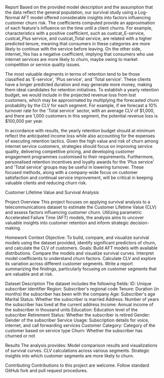 Report 
Based on the provided model description and the assumption that the data reflect the general population, our survival study using a Log-Normal AFT model offered considerable insights into factors influencing customer churn risk. The coefficients computed provide an approximation of each feature's influence on the time until a client churns. For example, characteristics with a positive coefficient, such as custcat_E-service, custcat_Plus service, and custcat_Total service, are related with a higher predicted tenure, meaning that consumers in these categories are more likely to continue with the service before leaving. On the other side, internet_Yes has a negative coefficient, implying that consumers who use internet services are more likely to churn, maybe owing to market competition or service quality issues.

The most valuable degments in terms of retention tend to be those classified as 'E-service', 'Plus service', and 'Total service'. These clients have a longer predicted duration and may generate more money, making them ideal candidates for retention initiatives.  To establish a yearly retention budget, we would include in the projected revenue loss from lost customers, which may be approximated by multiplying the forecasted churn probability by the CLV for each segment. For example, if we forecast a 10% turnover rate for the 'Total service' sector, with an average CLV of $1,000, and there are 1,000 customers in this segment, the potential revenue loss is $100,000 per year.

In accordance with results, the yearly retention budget should at minimum reflect the anticipated income loss while also accounting for the expenses of executing retention tactics. Given the high value and risk of churn among internet service customers, strategies should focus on improving service quality, delivering competitive pricing, and developing customer engagement programmes customised to their requirements. Furthermore, personalised retention incentives and loyalty awards for the 'Plus service' and 'Total service' groups may be useful in lowering turnover. These focused methods, along with a company-wide focus on customer satisfaction and continual service improvement, will be critical in keeping valuable clients and reducing churn risk.


Customer Lifetime Value and Survival Analysis

Project Overview
This project focuses on applying survival analysis to a telecommunications dataset to estimate the Customer Lifetime Value (CLV) and
assess factors influencing customer churn. Utilizing parametric Accelerated Failure Time (AFT) models, the analysis aims to uncover valuable
insights into customer retention and inform strategic decision-making.

 
Homework Context
Objective: To build, compare, and visualize survival models using the dataset provided, identify significant predictors of churn, and calculate the CLV of customers.
Goals:
Build AFT models with available distributions.
Compare the models and visualize survival curves.
Interpret model coefficients to understand churn factors.
Calculate CLV and explore its variation across different customer segments.
Write a report summarizing the findings, particularly focusing on customer segments that are valuable and at risk.
 
Dataset Description
The dataset includes the following fields:
ID: Unique subscriber identifier
Region: Subscriber's regional code
Tenure: Duration (in months) the subscriber has been with the company
Age: Subscriber's age
Marital Status: Whether the subscriber is married
Address: Number of years the subscriber has lived at the current address
Income: Annual income of the subscriber in thousand units
Education: Education level of the subscriber
Retirement Status: Whether the subscriber is retired
Gender: Gender of the subscriber
Service Usage: Subscription details for voice, internet, and call forwarding services
Customer Category: Category of the customer based on service type
Churn: Whether the subscriber has churned or not

Results
The analysis provides:
Model comparison results and visualizations of survival curves.
CLV calculations across various segments.
Strategic insights into which customer segments are more likely to churn.

Contributing
Contributions to this project are welcome. Follow standard GitHub fork and pull request procedures.
